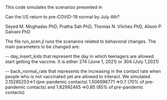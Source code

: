 This code simulates the scenarios presented in 

Can the US return to pre-COVID-19 normal by July 4th?

Seyed M. Moghadas PhD, Pratha Sah PhD, Thomas N. Vilches PhD, Alison P. Galvani PhD


The file run_scen.jl runs the scenarios related to behavioral changes.
The main parameters to be changed are:
 
 -- day_insert_kids that represent the day in which teenagers are allowed start getting the vaccine. It is either 274 (June 1, 2021) or 304 (July 1,2021)
 
 --  back_normal_rate that represents the increasing in the contact rate when people who is not vaccinated yet are allowed to interact. We simulated 2.15285253=>1 (pre-pandemic contacts) 1.506996771 =>0.7 (70% of pre-pandemic contacts) and 1.82992465 =>0.85 (85% of pre-pandemic contacts) 
